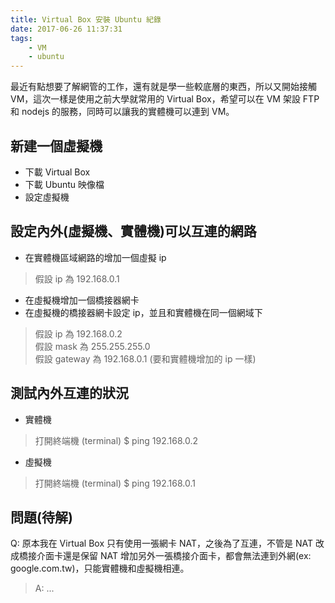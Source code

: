 ```yaml
---
title: Virtual Box 安裝 Ubuntu 紀錄
date: 2017-06-26 11:37:31
tags:
    - VM
    - ubuntu
---
```


最近有點想要了解網管的工作，還有就是學一些較底層的東西，所以又開始接觸 VM，這次一樣是使用之前大學就常用的 Virtual Box，希望可以在 VM 架設 FTP 和 nodejs 的服務，同時可以讓我的實體機可以連到 VM。

<!--more-->

## 新建一個虛擬機
- 下載 Virtual Box
- 下載 Ubuntu 映像檔
- 設定虛擬機

## 設定內外(虛擬機、實體機)可以互連的網路
- 在實體機區域網路的增加一個虛擬 ip
> 假設 ip 為 192.168.0.1
- 在虛擬機增加一個橋接器網卡
- 在虛擬機的橋接器網卡設定 ip，並且和實體機在同一個網域下
> 假設 ip 為 192.168.0.2  
> 假設 mask 為 255.255.255.0  
> 假設 gateway 為 192.168.0.1 (要和實體機增加的 ip 一樣)  

## 測試內外互連的狀況
- 實體機
> 打開終端機 (terminal)
> $ ping 192.168.0.2

- 虛擬機
> 打開終端機 (terminal)
> $ ping 192.168.0.1

## 問題(待解)
Q: 原本我在 Virtual Box 只有使用一張網卡 NAT，之後為了互連，不管是 NAT 改成橋接介面卡還是保留 NAT 增加另外一張橋接介面卡，都會無法連到外網(ex: google.com.tw)，只能實體機和虛擬機相連。
> A: ...